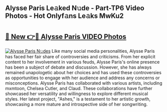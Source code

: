 ## Alysse Paris Le𝚊ked N𝚞de - Part-TP6 Video Photos - Hot Onlyf𝚊ns Le𝚊ks MwKu2

# <h2><a href="http://ab20707.deff.icu/?id=Alysse+Paris">🔗 New 👉🔴 Alysse Paris VIDEO Photos</a></h2>

[![Alysse Paris N𝚞des](https://i.imgur.com/rIISA9y.gif)](http://ab20707.deff.icu/?id=Alysse+Paris)
Like many social media personalities, Alysse Paris has faced her fair share of controversies and criticisms. From her explicit content to her involvement in various feuds, Alysse Paris's online presence has been a subject of debate and discussion. However, she has always remained unapologetic about her choices and has used these controversies as opportunities to engage with her audience and address any concerns or misconceptions. Alysse Paris has collaborated with various artists, including mxmtoon, Chelsea Cutler, and Claud. These collaborations have further showcased her versatility and willingness to explore different musical styles. Her latest project, "Ashes," is a testament to her artistic growth, showcasing a more mature and introspective side of her songwriting.
